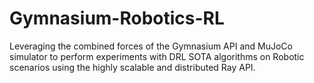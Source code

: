 # Gymnasium-Robotics-RL
Leveraging the combined forces of the Gymnasium API and MuJoCo simulator to perform experiments with DRL SOTA algorithms on Robotic scenarios using the highly scalable and distributed Ray API.
